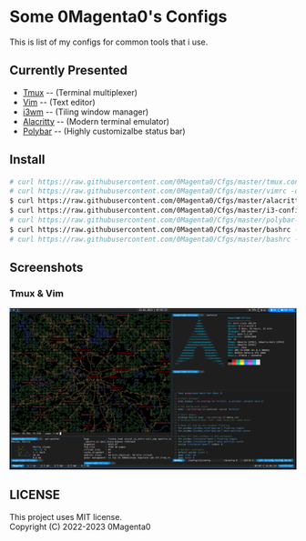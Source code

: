 # Some 0Magenta0's Configs

This is list of my configs for common tools that i use.

## Currently Presented
* [Tmux](https://github.com/tmux/tmux) -- (Terminal multiplexer)
* [Vim](https://www.vim.org) -- (Text editor)
* [i3wm](https://github.com/i3/i3) -- (Tiling window manager)
* [Alacritty](https://github.com/alacritty/alacritty) -- (Modern terminal emulator)
* [Polybar](https://github.com/polybar/polybar) -- (Highly customizalbe status bar)

## Install
```bash
# curl https://raw.githubusercontent.com/0Magenta0/Cfgs/master/tmux.conf -o /etc/tmux.conf
# curl https://raw.githubusercontent.com/0Magenta0/Cfgs/master/vimrc -o /etc/vimrc
$ curl https://raw.githubusercontent.com/0Magenta0/Cfgs/master/alacritty.yml -o $HOME/.config/alacritty/alacritty.yml --create-dirs
$ curl https://raw.githubusercontent.com/0Magenta0/Cfgs/master/i3-config -o $HOME/.config/i3/config --create-dirs
# curl https://raw.githubusercontent.com/0Magenta0/Cfgs/master/polybar-config.ini -o /etc/polybar/config.ini --create-dirs
$ curl https://raw.githubusercontent.com/0Magenta0/Cfgs/master/bashrc -o $HOME/.bashrc
# curl https://raw.githubusercontent.com/0Magenta0/Cfgs/master/bashrc -o /root/.bashrc
```

## Screenshots
### Tmux & Vim
![](screenshots/screenshot.png?raw=true)

## LICENSE
This project uses MIT license.  
Copyright (C) 2022-2023 0Magenta0


